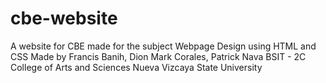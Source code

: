 # cbe-website
A website for CBE made for the subject Webpage Design using HTML and CSS
Made by Francis Banih, Dion Mark Corales, Patrick Nava
BSIT - 2C 
College of Arts and Sciences
Nueva Vizcaya State University
